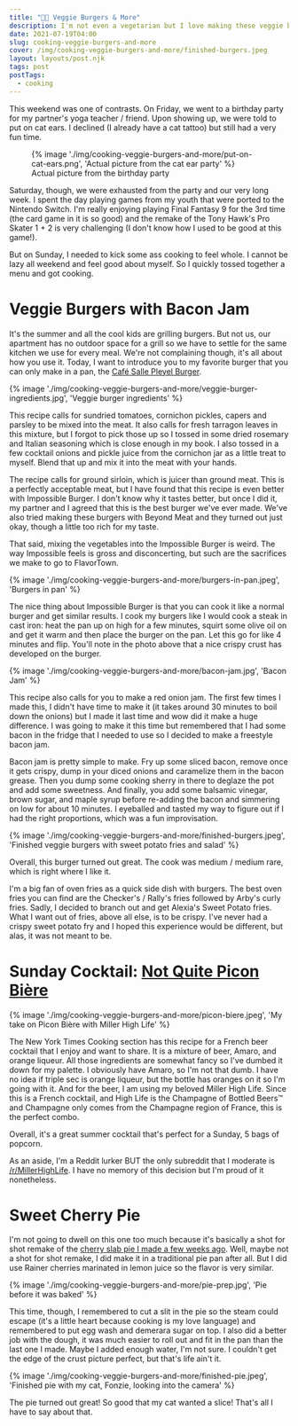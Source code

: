 ```yaml
---
title: "👨‍🍳 Veggie Burgers & More"
description: I'm not even a vegetarian but I love making these veggie burgers
date: 2021-07-19T04:00
slug: cooking-veggie-burgers-and-more
cover: /img/cooking-veggie-burgers-and-more/finished-burgers.jpeg
layout: layouts/post.njk
tags: post
postTags:
  - cooking
---
```


This weekend was one of contrasts. On Friday, we went to a birthday party for my partner's yoga teacher / friend. Upon
showing up, we were told to put on cat ears. I declined (I already have a cat tattoo) but still had a very fun time.

<figure>
  {% image './img/cooking-veggie-burgers-and-more/put-on-cat-ears.png', 'Actual picture from the cat ear party' %}
  <figcaption>Actual picture from the birthday party</figcaption>
</figure>

Saturday, though, we were exhausted from the party and our very long week. I spent the day playing games from my youth
that were ported to the Nintendo Switch. I'm really enjoying playing Final Fantasy 9 for the 3rd time (the card game in
it is so good) and the remake of the Tony Hawk's Pro Skater 1 + 2 is very challenging (I don't know how I used to be
good at this game!).

But on Sunday, I needed to kick some ass cooking to feel whole. I cannot be lazy all weekend and feel good about myself.
So I quickly tossed together a menu and got cooking.

<!-- excerpt -->

# Veggie Burgers with Bacon Jam

It's the summer and all the cool kids are grilling burgers. But not us, our apartment has no outdoor space for a grill
so we have to settle for the same kitchen we use for every meal. We're not complaining though, it's all about how you
use it. Today, I want to introduce you to my favorite burger that you can only make in a pan, the
[Café Salle Pleyel Burger][burger-recipe].

{% image './img/cooking-veggie-burgers-and-more/veggie-burger-ingredients.jpg', 'Veggie burger ingredients' %}

This recipe calls for sundried tomatoes, cornichon pickles, capers and parsley to be mixed into the meat. It also calls
for fresh tarragon leaves in this mixture, but I forgot to pick those up so I tossed in some dried rosemary and Italian
seasoning which is close enough in my book. I also tossed in a few cocktail onions and pickle juice from the cornichon
jar as a little treat to myself. Blend that up and mix it into the meat with your hands.

The recipe calls for ground sirloin, which is juicer than ground meat. This is a perfectly acceptable meat, but I have
found that this recipe is even better with Impossible Burger. I don't know why it tastes better, but once I did it,
my partner and I agreed that this is the best burger we've ever made. We've also tried making these burgers with Beyond
Meat and they turned out just okay, though a little too rich for my taste.

That said, mixing the vegetables into the Impossible Burger is weird. The way Impossible feels is gross and
disconcerting, but such are the sacrifices we make to go to FlavorTown.

{% image './img/cooking-veggie-burgers-and-more/burgers-in-pan.jpeg', 'Burgers in pan' %}

The nice thing about Impossible Burger is that you can cook it like a normal burger and get similar results. I cook my
burgers like I would cook a steak in cast iron: heat the pan up on high for a few minutes, squirt some olive oil on and
get it warm and then place the burger on the pan. Let this go for like 4 minutes and flip. You'll note in the photo
above that a nice crispy crust has developed on the burger.

{% image './img/cooking-veggie-burgers-and-more/bacon-jam.jpg', 'Bacon Jam' %}

This recipe also calls for you to make a red onion jam. The first few times I made this, I didn't have time to make it
(it takes around 30 minutes to boil down the onions) but I made it last time and wow did it make a huge difference.
I was going to make it this time but remembered that I had some bacon in the fridge that I needed to use so I decided to
make a freestyle bacon jam.

Bacon jam is pretty simple to make. Fry up some sliced bacon, remove once it gets crispy, dump in your diced onions and
caramelize them in the bacon grease. Then you dump some cooking sherry in there to deglaze the pot and add some
sweetness. And finally, you add some balsamic vinegar, brown sugar, and maple syrup before re-adding the bacon and
simmering on low for about 10 minutes. I eyeballed and tasted my way to figure out if I had the right proportions, which
was a fun improvisation.

{% image './img/cooking-veggie-burgers-and-more/finished-burgers.jpeg', 'Finished veggie burgers with sweet potato fries and salad' %}

Overall, this burger turned out great. The cook was medium / medium rare, which is right where I like it.

I'm a big fan of oven fries as a quick side dish with burgers. The best oven fries you can find are the Checker's
/ Rally's fries followed by Arby's curly fries. Sadly, I decided to branch out and get Alexia's Sweet Potato fries. What
I want out of fries, above all else, is to be crispy. I've never had a crispy sweet potato fry and I hoped this
experience would be different, but alas, it was not meant to be.

# Sunday Cocktail: [Not Quite Picon Bière](https://cooking.nytimes.com/recipes/1021353-not-quite-picon-biere)

{% image './img/cooking-veggie-burgers-and-more/picon-biere.jpeg', 'My take on Picon Bière with Miller High Life' %}

The New York Times Cooking section has this recipe for a French beer cocktail that I enjoy and want to share. It is
a mixture of beer, Amaro, and orange liqueur. All those ingredients are somewhat fancy so I've dumbed it down for my
palette. I obviously have Amaro, so I'm not that dumb. I have no idea if triple sec is orange liqueur, but the bottle
has oranges on it so I'm going with it. And for the beer, I am using my beloved Miller High Life. Since this is
a French cocktail, and High Life is the Champagne of Bottled Beers™️  and Champagne only comes from the Champagne region
of France, this is the perfect combo.

Overall, it's a great summer cocktail that's perfect for a Sunday, 5 bags of popcorn.

As an aside, I'm a Reddit lurker BUT the only subreddit that I moderate is [/r/MillerHighLife][r-millerhighlife]. I have
no memory of this decision but I'm proud of it nonetheless.

# Sweet Cherry Pie

I'm not going to dwell on this one too much because it's basically a shot for shot remake of the [cherry slab pie I made
a few weeks ago](/blog/cooking-cherry-slab-pie-hot-sauce-shrimp-cheesy-polenta). Well, maybe not a shot for shot remake,
I did make it in a traditional pie pan after all. But I did use Rainer cherries marinated in lemon juice so the flavor
is very similar.

{% image './img/cooking-veggie-burgers-and-more/pie-prep.jpg', 'Pie before it was baked' %}

This time, though, I remembered to cut a slit in the pie so the steam could escape (it's a little heart because cooking
is my love language) and remembered to put egg wash and demerara sugar on top. I also did a better job with the dough,
it was much easier to roll out and fit in the pan than the last one I made. Maybe I added enough water, I'm not sure.
I couldn't get the edge of the crust picture perfect, but that's life ain't it.

{% image './img/cooking-veggie-burgers-and-more/finished-pie.jpeg', 'Finished pie with my cat, Fonzie, looking into the camera' %}

The pie turned out great! So good that my cat wanted a slice! That's all I have to say about that.

[burger-recipe]: https://cooking.nytimes.com/recipes/1018105-cafe-salle-pleyel-burger
[r-millerhighlife]: https://www.reddit.com/r/MillerHighLife/
